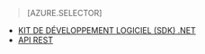 ﻿> [AZURE.SELECTOR]
- [KIT DE DÉVELOPPEMENT LOGICIEL (SDK) .NET](media-services-dotnet-how-to-use.md)
- [API REST](media-services-rest-how-to-use.md)

<!--HONumber=47-->
